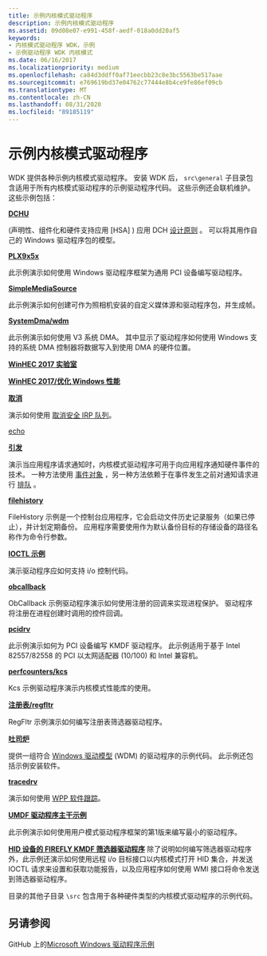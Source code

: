 ```yaml
---
title: 示例内核模式驱动程序
description: 示例内核模式驱动程序
ms.assetid: 09d08e07-e991-458f-aedf-018a0dd20af5
keywords:
- 内核模式驱动程序 WDK，示例
- 示例驱动程序 WDK 内核模式
ms.date: 06/16/2017
ms.localizationpriority: medium
ms.openlocfilehash: ca84d3ddff0af71eecbb23c8e3bc5563be517aae
ms.sourcegitcommit: e769619bd37e04762c77444e8b4ce9fe86ef09cb
ms.translationtype: MT
ms.contentlocale: zh-CN
ms.lasthandoff: 08/31/2020
ms.locfileid: "89185119"
---
```

# <a name="sample-kernel-mode-drivers"></a>示例内核模式驱动程序

WDK 提供各种示例内核模式驱动程序。 安装 WDK 后， `src\general` 子目录包含适用于所有内核模式驱动程序的示例驱动程序代码。 这些示例还会联机维护。 这些示例包括：

[**DCHU**](https://github.com/Microsoft/Windows-driver-samples/tree/master/general/DCHU)

 (声明性、组件化和硬件支持应用 [HSA] ) 应用 DCH [设计原则](../develop/getting-started-with-windows-drivers.md) 。  可以将其用作自己的 Windows 驱动程序包的模型。

[**PLX9x5x**](https://github.com/Microsoft/Windows-driver-samples/tree/master/general/PLX9x5x)

此示例演示如何使用 Windows 驱动程序框架为通用 PCI 设备编写驱动程序。

[**SimpleMediaSource**](https://github.com/Microsoft/Windows-driver-samples/tree/master/general/SimpleMediaSource)

此示例演示如何创建可作为照相机安装的自定义媒体源和驱动程序包，并生成帧。

[**SystemDma/wdm**](https://github.com/Microsoft/Windows-driver-samples/tree/master/general/SystemDma/wdm)

此示例演示如何使用 V3 系统 DMA。 其中显示了驱动程序如何使用 Windows 支持的系统 DMA 控制器将数据写入到使用 DMA 的硬件位置。

[**WinHEC 2017 实验室**](https://github.com/Microsoft/Windows-driver-samples/tree/master/general/WinHEC%202017%20Lab)

[**WinHEC 2017/优化 Windows 性能**](https://github.com/Microsoft/Windows-driver-samples/tree/master/general/WinHEC%202017/Optimizing%20Windows%20Performance)

[**取消**](https://github.com/Microsoft/Windows-driver-samples/tree/master/general/cancel)  

演示如何使用 [取消安全 IRP 队列](cancel-safe-irp-queues.md)。

[echo](https://github.com/Microsoft/Windows-driver-samples/tree/master/general/echo)

[**引发**](https://github.com/Microsoft/Windows-driver-samples/tree/master/general/event)  

演示当应用程序请求通知时，内核模式驱动程序可用于向应用程序通知硬件事件的技术。 一种方法使用 [事件对象](event-objects.md) ，另一种方法依赖于在事件发生之前对通知请求进行 [排队](queuing-and-dequeuing-irps.md) 。

[**filehistory**](https://github.com/Microsoft/Windows-driver-samples/tree/master/general/filehistory)

FileHistory 示例是一个控制台应用程序，它会启动文件历史记录服务（如果已停止），并计划定期备份。 应用程序需要使用作为默认备份目标的存储设备的路径名称作为命令行参数。

[**IOCTL 示例**](https://github.com/Microsoft/Windows-driver-samples/tree/master/general/ioctl)

演示驱动程序应如何支持 i/o 控制代码。

[**obcallback**](https://github.com/Microsoft/Windows-driver-samples/tree/master/general/obcallback)

ObCallback 示例驱动程序演示如何使用注册的回调来实现进程保护。 驱动程序将注册在进程创建时调用的控件回调。

[**pcidrv**](https://github.com/Microsoft/Windows-driver-samples/tree/master/general/pcidrv)

此示例演示如何为 PCI 设备编写 KMDF 驱动程序。 此示例适用于基于 Intel 82557/82558 的 PCI 以太网适配器 (10/100) 和 Intel 兼容机。

[**perfcounters/kcs**](https://github.com/Microsoft/Windows-driver-samples/tree/master/general/perfcounters/kcs)

Kcs 示例驱动程序演示内核模式性能库的使用。

[**注册表/regfltr**](https://github.com/Microsoft/Windows-driver-samples/tree/master/general/registry/regfltr)

RegFltr 示例演示如何编写注册表筛选器驱动程序。

[**吐司炉**](https://github.com/Microsoft/Windows-driver-samples/tree/master/general/toaster)  

提供一组符合 [Windows 驱动模型](windows-driver-model.md) (WDM) 的驱动程序的示例代码。 此示例还包括示例安装软件。

[**tracedrv**](https://github.com/Microsoft/Windows-driver-samples/tree/master/general/tracing/tracedriver)  

演示如何使用 [WPP 软件跟踪](../devtest/wpp-software-tracing.md)。

[**UMDF 驱动程序主干示例**](https://github.com/Microsoft/Windows-driver-samples/tree/master/general/umdfSkeleton)

此示例演示如何使用用户模式驱动程序框架的第1版来编写最小的驱动程序。

[**HID 设备的 FIREFLY KMDF 筛选器驱动程序**](https://github.com/Microsoft/Windows-driver-samples/tree/master/hid/firefly) 除了说明如何编写筛选器驱动程序外，此示例还演示如何使用远程 i/o 目标接口以内核模式打开 HID 集合，并发送 IOCTL 请求来设置和获取功能报告，以及应用程序如何使用 WMI 接口将命令发送到筛选器驱动程序。

目录的其他子目录 `\src` 包含用于各种硬件类型的内核模式驱动程序的示例代码。

## <a name="see-also"></a>另请参阅

GitHub 上的[Microsoft Windows 驱动程序示例](https://github.com/Microsoft/Windows-driver-samples)
